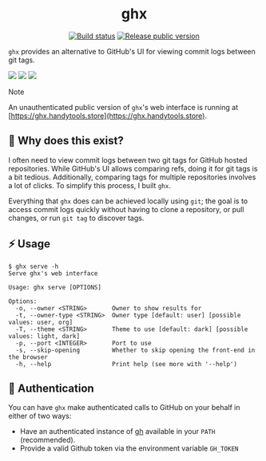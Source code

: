 <p align="center">
  <h1 align="center">ghx</h1>
  <p align="center">
    <a href="https://github.com/dhth/ghx/actions/workflows/build-gleam.yml"><img alt="Build status" src="https://img.shields.io/github/actions/workflow/status/dhth/ghx/build-gleam.yml?style=flat-square"></a>
    <a href="https://github.com/dhth/ghx/actions/workflows/release-public-version.yml"><img alt="Release public version" src="https://img.shields.io/github/actions/workflow/status/dhth/ghx/release-public-version.yml?style=flat-square&label=release-public-version"></a>
  </p>
</p>

`ghx` provides an alternative to GitHub's UI for viewing commit logs between
git tags.

![](https://tools.dhruvs.space/images/ghx/1.png)
![](https://tools.dhruvs.space/images/ghx/2.png)
![](https://tools.dhruvs.space/images/ghx/3.png)

> [!NOTE]
> An unauthenticated public version of `ghx`'s web interface is running
> at [https://ghx.handytools.store](https://ghx.handytools.store).

🤔 Why does this exist?
---

I often need to view commit logs between two git tags for GitHub hosted
repositories. While GitHub's UI allows comparing refs, doing it for git tags is
a bit tedious. Additionally, comparing tags for multiple repositories involves a
lot of clicks. To simplify this process, I built `ghx`.

Everything that `ghx` does can be achieved locally using `git`; the goal is to
access commit logs quickly without having to clone a repository, or pull
changes, or run `git tag` to discover tags.

⚡️ Usage
---

```text
$ ghx serve -h
Serve ghx's web interface

Usage: ghx serve [OPTIONS]

Options:
  -o, --owner <STRING>       Owner to show results for
  -t, --owner-type <STRING>  Owner type [default: user] [possible values: user, org]
  -T, --theme <STRING>       Theme to use [default: dark] [possible values: light, dark]
  -p, --port <INTEGER>       Port to use
  -s, --skip-opening         Whether to skip opening the front-end in the browser
  -h, --help                 Print help (see more with '--help')
```

🔑 Authentication
---

You can have `ghx` make authenticated calls to GitHub on your behalf in either
of two ways:

- Have an authenticated instance of [gh](https://github.com/cli/cli) available
  in your `PATH` (recommended).
- Provide a valid Github token via the environment variable `GH_TOKEN`
